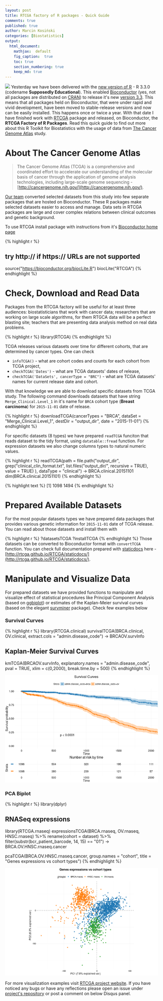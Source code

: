 ```yaml
---
layout: post
title: RTCGA factory of R packages - Quick Guide
comments: true
published: true
author: Marcin Kosiński
categories: [Biostatistics]
output:
  html_document:
    mathjax:  default
    fig_caption:  true
    toc: true
    section_numbering: true
    keep_md: true
---
```



<img src="https://raw.githubusercontent.com/RTCGA/RTCGA/master/RTCGA_workflow_ver3.png" class="fit image"> Yesterday we have been delivered with the [new version of R](http://www.r-bloggers.com/r-3-3-0-is-released/) - R 3.3.0 (codename **Supposedly Educational**). This enabled [Bioconductor](http://bioconductor.org/) (yes, not all packages are distributed on [CRAN](https://cran.r-project.org/)) to release it's new [version 3.3](https://www.bioconductor.org/developers/release-schedule/). This means that all packages held on Bioconductor, that were under rapid and vivid development, have been moved to stable-release versions and now can be easily installed. This happens once or twice a year. With that date I have finished work with [RTCGA](http://rtcga.github.io/RTCGA/) package and released, on Bioconductor, the **RTCGA Factory of R Packages**. Read this quick guide to find out more about this R Toolkit for Biostatistics with the usage of data from [The Cancer Genome Atlas](http://cancergenome.nih.gov/) study.

# About The Cancer Genome Atlas

> The Cancer Genome Atlas (TCGA) is a comprehensive and coordinated effort to accelerate our understanding of the molecular basis of cancer through the application of genome analysis technologies, including large-scale genome sequencing - [http://cancergenome.nih.gov/](http://cancergenome.nih.gov/). 

[Our team](https://github.com/orgs/RTCGA/people) converted selected datasets from this study into few separate packages that are hosted on Bioconductor. These R packages make selected datasets easier to access and manage. Data sets in RTCGA packages are large and cover complex relations between clinical outcomes and genetic background.

To use RTCGA install package with instructions from it's [Bioconductor home page](https://www.bioconductor.org/packages/RTCGA/)


{% highlight r %}
## try http:// if https:// URLs are not supported
source("https://bioconductor.org/biocLite.R")
biocLite("RTCGA")
{% endhighlight %}

# Check, Download and Read Data

Packages from the RTCGA factory  will be useful for at least three audiences: biostatisticians that work with cancer data; researchers that are working on large scale algorithms, for them RTGCA data will be a perfect blasting site; teachers that are presenting data analysis method on real data problems. 


{% highlight r %}
library(RTCGA)
{% endhighlight %}


TCGA releases various datasets over time for different cohorts, that are determined by cancer types. One can check

- `infoTCGA()` - what are cohort codes and counts for each cohort from TCGA project,
- `checkTCGA('Dates')` - what are TCGA datasets' dates of release,
- `checkTCGA('DataSets', cancerType = "BRC")` - what are TCGA datasets' names for current release date and cohort.

With that knowledge we are able to download specific datasets from TCGA study. The following command downloads datasets that have string `Merge_Clinical.Level_1` in it's name for `BRCA` cohort type (**Breast carcinoma**) for `2015-11-01` date of release.


{% highlight r %}
downloadTCGA(cancerTypes = "BRCA",
             dataSet = "Merge_Clinical.Level_1",
             destDir = "output_dir",
             date = "2015-11-01")
{% endhighlight %}

For specific datasets (8 types) we have prepared `readTCGA` funciton that reads dataset to the tidy format, using `datatable::fread` function. For expression datasets we also change columns types to natural numeric values.


{% highlight r %}
readTCGA(path = file.path("output_dir",
                          grep("clinical_clin_format.txt",
                               list.files("output_dir/",
                                          recursive = TRUE),
                               value = TRUE)
                          ),
         dataType = "clinical") -> BRCA.clinical.20151101
dim(BRCA.clinical.20151101)
{% endhighlight %}



{% highlight text %}
[1] 1098 1494
{% endhighlight %}

# Prepared Available Datasets

For the most popular datasets types we have prepared data packages that provides various genetic information for `2015-11-01` date of TCGA release. You can read about those datasets and install them with

{% highlight r %}
?datasetsTCGA
?installTCGA
{% endhighlight %}
Those datasets can be converted to Bioconductor format with `convertTCGA` function. You can check full documentation prepared with [staticdocs](https://github.com/hadley/staticdocs) here - [http://rtcga.github.io/RTCGA/staticdocs/](http://rtcga.github.io/RTCGA/staticdocs/).

# Manipulate and Visualize Data

For prepared datasets we have provided functions to manipulate and visualize effect of statistical procedures like Principal Component Analysis (based on [ggbiplot](https://github.com/vqv/ggbiplot)) or estimates of the Kaplan-Meier survival curves (based on the elegant [survminer](http://www.sthda.com/english/rpkgs/survminer/) package). Check few examples below

### Survival Curves


{% highlight r %}
library(RTCGA.clinical)
survivalTCGA(BRCA.clinical,
             OV.clinical,
             extract.cols = "admin.disease_code") -> BRCAOV.survInfo
## Kaplan-Meier Survival Curves
kmTCGA(BRCAOV.survInfo,
       explanatory.names = "admin.disease_code",
       pval = TRUE,
       xlim = c(0,2000),
       break.time.by = 500)
{% endhighlight %}

![plot of chunk unnamed-chunk-7](/figure/source/2016-05-04-RTCGA-Quick-Guide/unnamed-chunk-7-1.png)

### PCA Biplot


{% highlight r %}
library(dplyr)
## RNASeq expressions
library(RTCGA.rnaseq)
expressionsTCGA(BRCA.rnaseq, OV.rnaseq, HNSC.rnaseq) %>%
   rename(cohort = dataset) %>%  
   filter(substr(bcr_patient_barcode, 14, 15) == "01") -> 
   BRCA.OV.HNSC.rnaseq.cancer

pcaTCGA(BRCA.OV.HNSC.rnaseq.cancer,
        group.names = "cohort",
        title = "Genes expressions vs cohort types")
{% endhighlight %}

![plot of chunk unnamed-chunk-8](/figure/source/2016-05-04-RTCGA-Quick-Guide/unnamed-chunk-8-1.png)

For more visualization examples visit [RTCGA project website](http://rtcga.github.io/RTCGA/Visualizations.html). If you have noticed any bugs or have any reflections please open an issue under [project's repository](https://github.com/RTCGA/RTCGA/issues/new) or post a comment on below Disqus panel. 
